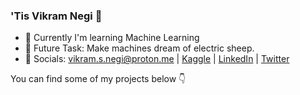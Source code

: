 ### 'Tis Vikram Negi 👋

- 🔭 Currently I'm learning Machine Learning
- 🗿 Future Task: Make machines dream of electric sheep.
- 🚀 Socials: vikram.s.negi@proton.me | [Kaggle](https://www.kaggle.com/viknegi) | [LinkedIn](https://www.linkedin.com/in/vikram-singh-negi/) | [Twitter](https://twitter.com/lostvikx)

You can find some of my projects below 👇
